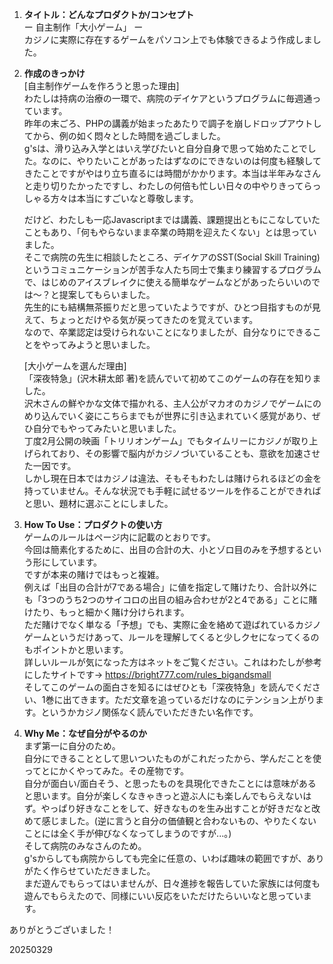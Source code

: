 1. **タイトル：どんなプロダクトか/コンセプト** <br>
    ー 自主制作「大小ゲーム」 ー <br>
    カジノに実際に存在するゲームをパソコン上でも体験できるよう作成しました。<br>

2. **作成のきっかけ**<br>
     [自主制作ゲームを作ろうと思った理由]<br>
    わたしは持病の治療の一環で、病院のデイケアというプログラムに毎週通っています。<br>
    昨年の末ごろ、PHPの講義が始まったあたりで調子を崩しドロップアウトしてから、例の如く悶々とした時間を過ごしました。<br>
    g'sは、滑り込み入学とはいえ学びたいと自分自身で思って始めたことでした。なのに、やりたいことがあったはずなのにできないのは何度も経験してきたことですがやはり立ち直るには時間がかかります。本当は半年みなさんと走り切りたかったですし、わたしの何倍も忙しい日々の中やりきってらっしゃる方々は本当にすごいなと尊敬します。<br>

    だけど、わたしも一応Javascriptまでは講義、課題提出ともにこなしていたこともあり、「何もやらないまま卒業の時期を迎えたくない」とは思っていました。<br>
    そこで病院の先生に相談したところ、デイケアのSST(Social Skill Training)というコミュニケーションが苦手な人たち同士で集まり練習するプログラムで、はじめのアイスブレイクに使える簡単なゲームなどがあったらいいのでは〜？と提案してもらいました。<br>
    先生的にも結構無茶振りだと思っていたようですが、ひとつ目指すものが見えて、ちょっとだけやる気が戻ってきたのを覚えています。<br>
    なので、卒業認定は受けられないことになりましたが、自分なりにできることをやってみようと思いました。<br>

    [大小ゲームを選んだ理由]<br>
    「深夜特急」(沢木耕太郎 著)を読んでいて初めてこのゲームの存在を知りました。<br>
    沢木さんの鮮やかな文体で描かれる、主人公がマカオのカジノでゲームにのめり込んでいく姿にこちらまでもが世界に引き込まれていく感覚があり、ぜひ自分でもやってみたいと思いました。<br>
    丁度2月公開の映画「トリリオンゲーム」でもタイムリーにカジノが取り上げられており、その影響で脳内がカジノづいていることも、意欲を加速させた一因です。<br>
    しかし現在日本ではカジノは違法、そもそもわたしは賭けられるほどの金を持っていません。そんな状況でも手軽に試せるツールを作ることができればと思い、題材に選ぶことにしました。<br>

3. **How To Use：プロダクトの使い方**<br>
    ゲームのルールはページ内に記載のとおりです。<br>
    今回は簡素化するために、出目の合計の大、小とゾロ目のみを予想するという形にしています。<br>
    ですが本来の賭けではもっと複雑。<br>
    例えば「出目の合計が7である場合」に値を指定して賭けたり、合計以外にも「3つのうち2つのサイコロの出目の組み合わせが2と4である」ことに賭けたり、もっと細かく賭け分けられます。<br>
    ただ賭けでなく単なる「予想」でも、実際に金を絡めて遊ばれているカジノゲームというだけあって、ルールを理解してくると少しクセになってくるのもポイントかと思います。<br>
    詳しいルールが気になった方はネットをご覧ください。これはわたしが参考にしたサイトです→ https://bright777.com/rules_bigandsmall<br>
    そしてこのゲームの面白さを知るにはぜひとも「深夜特急」を読んでください、1巻に出てきます。ただ文章を追っているだけなのにテンション上がります。というかカジノ関係なく読んでいただきたい名作です。<br>

4. **Why Me：なぜ自分がやるのか**<br>
    まず第一に自分のため。<br>
    自分にできることとして思いついたものがこれだったから、学んだことを使ってとにかくやってみた。その産物です。<br>
    自分が面白い/面白そう、と思ったものを具現化できたことには意味があると思います。自分が楽しくなきゃきっと遊ぶ人にも楽しんでもらえないはず。やっぱり好きなことをして、好きなものを生み出すことが好きだなと改めて感じました。(逆に言うと自分の価値観と合わないもの、やりたくないことには全く手が伸びなくなってしまうのですが...。)<br>
    そして病院のみなさんのため。<br>
    g'sからしても病院からしても完全に任意の、いわば趣味の範囲ですが、ありがたく作らせていただきました。<br>
    まだ遊んでもらってはいませんが、日々進捗を報告していた家族には何度も遊んでもらえたので、同様にいい反応をいただけたらいいなと思っています。<br>

ありがとうございました！<br>

20250329
